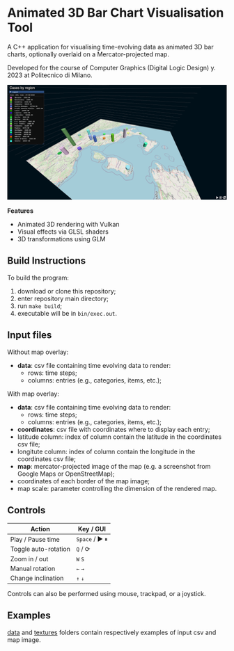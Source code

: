 # Animated 3D Bar Chart Visualisation Tool

A C++ application for visualising time-evolving data as animated 3D bar charts, optionally overlaid on a Mercator-projected map.

Developed for the course of Computer Graphics (Digital Logic Design) y. 2023 at Politecnico di Milano.

<p align="center">
  <img src="resources/screenshot.png" alt="screenshot"/>
</p>


**Features**  
- Animated 3D rendering with Vulkan
- Visual effects via GLSL shaders
- 3D transformations using GLM

## Build Instructions

To build the program:
1. download or clone this repository;
2. enter repository main directory;
3. run `make build`;
4. executable will be in `bin/exec.out`.


## Input files

Without map overlay:
- **data**: csv file containing time evolving data to render:
  - rows: time steps;
  - columns: entries (e.g., categories, items, etc.);

With map overlay:
- **data**: csv file containing time evolving data to render:
  - rows: time steps;
  - columns: entries (e.g., categories, items, etc.);
- **coordinates**: csv file with coordinates where to display each entry;
- latitude column: index of column contain the latitude in the coordinates csv file;
- longitute column: index of column contain the longitude in the coordinates csv file;
- **map**: mercator-projected image of the map (e.g. a screenshot from Google Maps or OpenStreetMap);
- coordinates of each border of the map image;
- map scale: parameter controlling the dimension of the rendered map.


## Controls

| Action               | Key / GUI       |
| -------------------- | --------------- |
| Play / Pause time    | `Space` / ▶ ⏸  |
| Toggle auto-rotation | `Q` / ⟳         |
| Zoom in / out        | `W` `S`       |
| Manual rotation      | `←` `→`         |
| Change inclination   | `↑` `↓`         |

Controls can also be performed using mouse, trackpad, or a joystick.

## Examples

[data](data) and [textures](textures) folders contain respectively examples of input csv and map image.
